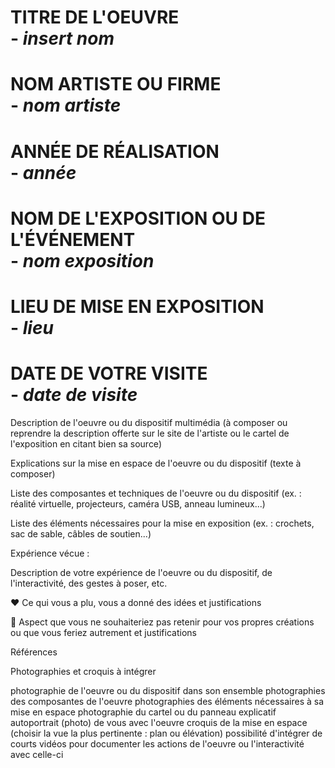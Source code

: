 
# TITRE DE L'OEUVRE <br> - *insert nom*
 
# NOM ARTISTE OU FIRME <br> - *nom artiste*

# ANNÉE DE RÉALISATION <br> - *année*

# NOM DE L'EXPOSITION OU DE L'ÉVÉNEMENT <br> - *nom exposition*

# LIEU DE MISE EN EXPOSITION <br> - *lieu*

# DATE DE VOTRE VISITE <br> - *date de visite*


 Description de l'oeuvre ou du dispositif multimédia (à composer ou reprendre la description offerte sur le site de l'artiste ou le cartel de l'exposition en citant bien sa source)

 Explications sur la mise en espace de l'oeuvre ou du dispositif (texte à composer)

 Liste des composantes et techniques de l'oeuvre ou du dispositif (ex. : réalité virtuelle, projecteurs, caméra USB, anneau lumineux...)

 Liste des éléments nécessaires pour la mise en exposition (ex. : crochets, sac de sable, câbles de soutien...)

 Expérience vécue :

 Description de votre expérience de l'oeuvre ou du dispositif, de l'interactivité, des gestes à poser, etc.

 ❤️ Ce qui vous a plu, vous a donné des idées et justifications

 🤔 Aspect que vous ne souhaiteriez pas retenir pour vos propres créations ou que vous feriez autrement et justifications

 Références

Photographies et croquis à intégrer

 photographie de l'oeuvre ou du dispositif dans son ensemble
 photographies des composantes de l'oeuvre
 photographies des éléments nécessaires à sa mise en espace
 photographie du cartel ou du panneau explicatif
 autoportrait (photo) de vous avec l'oeuvre
 croquis de la mise en espace (choisir la vue la plus pertinente : plan ou élévation)
 possibilité d'intégrer de courts vidéos pour documenter les actions de l'oeuvre ou l'interactivité avec celle-ci
